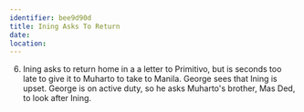 ```yaml
---
identifier: bee9d90d
title: Ining Asks To Return
date:  
location: 
---
```


6.  Ining asks to return home in a a letter to Primitivo, but is seconds
    too late to give it to Muharto to take to Manila. George sees that
    Ining is upset. George is on active duty, so he asks Muharto's
    brother, Mas Ded, to look after Ining.
